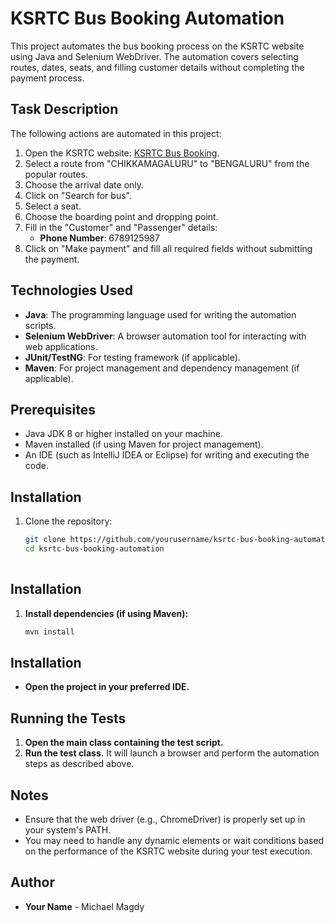# KSRTC Bus Booking Automation

This project automates the bus booking process on the KSRTC website using Java and Selenium WebDriver. The automation covers selecting routes, dates, seats, and filling customer details without completing the payment process.

## Task Description

The following actions are automated in this project:

1. Open the KSRTC website: [KSRTC Bus Booking](https://ksrtc.in/oprs-web/guest/home.do?h=1).
2. Select a route from "CHIKKAMAGALURU" to "BENGALURU" from the popular routes.
3. Choose the arrival date only.
4. Click on "Search for bus".
5. Select a seat.
6. Choose the boarding point and dropping point.
7. Fill in the "Customer" and "Passenger" details:
   - **Phone Number**: 6789125987
8. Click on "Make payment" and fill all required fields without submitting the payment.

## Technologies Used

- **Java**: The programming language used for writing the automation scripts.
- **Selenium WebDriver**: A browser automation tool for interacting with web applications.
- **JUnit/TestNG**: For testing framework (if applicable).
- **Maven**: For project management and dependency management (if applicable).

## Prerequisites

- Java JDK 8 or higher installed on your machine.
- Maven installed (if using Maven for project management).
- An IDE (such as IntelliJ IDEA or Eclipse) for writing and executing the code.

## Installation

1. Clone the repository:
   ```bash
   git clone https://github.com/yourusername/ksrtc-bus-booking-automation.git
   cd ksrtc-bus-booking-automation
  

## Installation

1. **Install dependencies (if using Maven):**
   ```bash
   mvn install
## Installation

- **Open the project in your preferred IDE.**

## Running the Tests

1. **Open the main class containing the test script.**
2. **Run the test class.** It will launch a browser and perform the automation steps as described above.

## Notes

- Ensure that the web driver (e.g., ChromeDriver) is properly set up in your system's PATH.
- You may need to handle any dynamic elements or wait conditions based on the performance of the KSRTC website during your test execution.

## Author

- **Your Name** - Michael Magdy 
